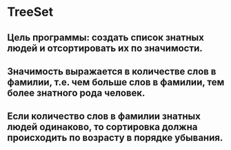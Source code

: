 # TreeSet
## Цель программы: создать список знатных людей и отсортировать их по значимости.
## Значимость выражается в количестве слов в фамилии, т.е. чем больше слов в фамилии, тем более знатного рода человек.
## Если количество слов в фамилии знатных людей одинаково, то сортировка должна происходить по возрасту в порядке убывания.